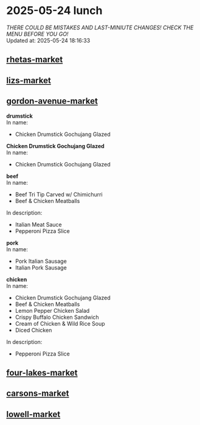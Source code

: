 # 2025-05-24 lunch  
*THERE COULD BE MISTAKES AND LAST-MINIUTE CHANGES! CHECK THE MENU BEFORE YOU GO!*  
Updated at: 2025-05-24 18:16:33  
## [rhetas-market](https://wisc-housingdining.nutrislice.com/menu/rhetas-market/lunch/2025-05-24)  
## [lizs-market](https://wisc-housingdining.nutrislice.com/menu/lizs-market/lunch/2025-05-24)  
## [gordon-avenue-market](https://wisc-housingdining.nutrislice.com/menu/gordon-avenue-market/lunch/2025-05-24)  
**drumstick**  
In name:   
 - Chicken Drumstick Gochujang Glazed  
  
**Chicken Drumstick Gochujang Glazed**  
In name:   
 - Chicken Drumstick Gochujang Glazed  
  
**beef**  
In name:   
 - Beef Tri Tip Carved w/ Chimichurri  
 - Beef & Chicken Meatballs  
  
In description:   
 - Italian Meat Sauce  
 - Pepperoni Pizza Slice  
  
**pork**  
In name:   
 - Pork Italian Sausage  
 - Italian Pork Sausage  
  
**chicken**  
In name:   
 - Chicken Drumstick Gochujang Glazed  
 - Beef & Chicken Meatballs  
 - Lemon Pepper Chicken Salad  
 - Crispy Buffalo Chicken Sandwich  
 - Cream of Chicken & Wild Rice Soup  
 - Diced Chicken  
  
In description:   
 - Pepperoni Pizza Slice  
  
## [four-lakes-market](https://wisc-housingdining.nutrislice.com/menu/four-lakes-market/lunch/2025-05-24)  
## [carsons-market](https://wisc-housingdining.nutrislice.com/menu/carsons-market/lunch/2025-05-24)  
## [lowell-market](https://wisc-housingdining.nutrislice.com/menu/lowell-market/lunch/2025-05-24)  
  
